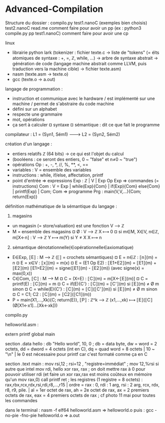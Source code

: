 # Advanced-Compilation

Structure du dossier :
compilo.py
test1.nanoC (exemples bien choisis)
test2.nanoC
read.me
comment faire pour avoir un pp (ex : python3 compile.py pp test1.nanoC)
comment faire pour avoir une cp
 
linux
- librairie python lark (tokenizer : fichier texte.c -> liste de "tokens" (= élts atomiques de syntaxe : +, =, ℤ, while, ...) -> arbre de syntaxe abstrait -> génération de code (langage machine abstrait comme LLVM, puis traduction vers la machine cible) -> fichier texte.asm)
- nasm (texte.asm -> texte.o)
- gcc (texte.o -> a.out)


langage de programmation :
- instruction et communique avec le hardware / est implémenté sur une machine / permet de s'abstraire du code machine
- défini sur un alphabet
- respecte une grammaire
- mot, opérations
- ça sert à calculer
¤ syntaxe
¤ sémantique : dit ce que fait le programme

compilateur :
L1 = (Syn1, Sém1) ---> L2 = (Syn2, Sém2)


création d'un langage : 
- entiers relatifs ℤ (64 bits) -> ce qui est l'objet du calcul
- (booléens : ce seront des entiers, 0 ~ "false" et n≠0 ~ "true")
- opérations Op : +, -, *, //, %, **, <, ==
- variables : V = ensemble des variables
- instructions : while, if/else, affectation, printf
- point d'entrée
=> expressions Exp : ℤ | V | Exp Op Exp
=> commandes (= instructions) Com : V = Exp | while(Exp){Com} | if(Exp){Com} else{Com} | printf(Exp) | Com; Com
=> programme Prg : main(V,V,...){Com; return(Exp)}


définition mathématique de la sémantique du langage :
 
1. magasins
- un magasin (= store/valuation) est une fonction V ⟶ ℤ
- M = ensemble des magasins
¤  Ø : 	V ⟶ ℤ
	X ⟼ 0
¤  si m∈M, X∈V, n∈ℤ,  m[X<-n] :	V ⟶ ℤ
				Y ⟼ m(Y) si Y ≠ X
				X ⟼ n

2. sémantique dénotationnelle(∈opérationnelle∈axiomatique) 
- E∈Exp,  ⟦E⟧ : M ⟶ ℤ 	(⟦⟧ = crochets sémantiques)
¤ E = n∈ℤ : ⟦n⟧(m) = n
¤ E = x∈V : ⟦x⟧(m) = m(x)
¤ E = (E1 Op E2) : 
	⟦E1+E2⟧(m) = ⟦E1⟧(m) + ⟦E2⟧(m)
	⟦E1>E2⟧(m) = signe(⟦E1⟧(m) - ⟦E2⟧(m))	(avec signe(x) = max(0,x))
- C∈Com,  ⟦C⟧ : M ⟶ M
¤ C = (X=E) :
	⟦C⟧(m) = m[X<-⟦E⟧(m)]
¤ C = printf(E) :
	⟦C⟧(m) = m
¤ C = if(E){C'} :
	⟦C⟧(m) = ⟦C'⟧(m) 	si ⟦E⟧(m) ≠ Ø
		m 	sinon
¤ C = while(E){C'} :
	⟦C⟧(m) = ⟦C⟧(⟦C'⟧(m)) 	si ⟦E⟧(m) ≠ Ø
		m 		sinon
¤ C = C1; C2 :
	⟦C⟧(m) = ⟦C2⟧(⟦C1⟧(m)) 
- P = main(X1,...,Xk){C; return(E)},     ⟦P⟧ : 	ℤ^k ⟶ ℤ
 						(x1,...,xk) ⟼ ⟦E⟧(⟦C⟧(Ø[X1<-x1]...[Xk<-xk]))

compilo.py

helloworld.asm :

extern printf
global main

section .data
hello : 
	db "Hello world", 10, 0 ; db = data byte, dw = word = 2 octets, dd = dword = 4 octets (int en C), dq = quad word = 8 octets | 10 ~ "\n" | le 0 est nécessaire pour printf car c'est formaté comme ça en C

section .text
main :
mov rsi,12 ; rsi=12 , "registre=immédiat"
; mov 12,%rsi si autre que intel
mov rdi, hello
xor rax, rax ; on doit mettre rax à 0 pour pouvoir utiliser rdi (et faire un xor rax,rax est moins coûteux en mémoire qu'un mov rax,0)
call printf
ret
; les registres (1 registre = 8 octets) : rax,rbx,rcx,rdx,rsi,rdi,r8,...,r15 | ordre = rax : 0, rdi : 1 arg, rsi : 2 arg, rcx, rdx, r8, r9, pile. | al = 1er octet de rax, ah = 2e octet de rax, ax = 2 premiers octets de rax, eax = 4 premiers octets de rax
; cf photo 11 mai pour toutes les commandes


dans le terminal : nasm -f elf64 helloworld.asm
=> helloworld.o
puis : gcc -no-pie -fno-pie helloworld.o
=> a.out
